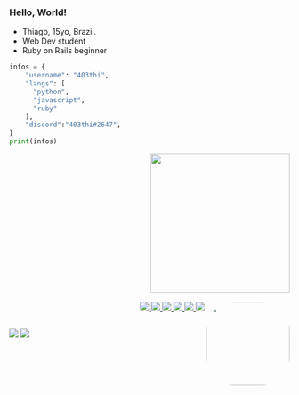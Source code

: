 ### Hello, World!
- Thiago, 15yo, Brazil.
- Web Dev student
- Ruby on Rails beginner
```py
infos = {
    "username": "403thi",
    "langs": [
      "python",
      "javascript",
      "ruby"
    ],
    "discord":"403thi#2647",
}
print(infos)
```
<div align="right">
  <a href="https://github.com/403thi">
  <img height="250px" src="https://github-readme-stats.vercel.app/api/top-langs/?username=403thi&layout=compact&langs_count=7&theme=dark"/>
</div>
<div style="display: inline_block" align="right"><br>
  <img src="https://img.shields.io/badge/Python-3776AB?style=for-the-badge&logo=python&logoColor=white">
  <img src="https://img.shields.io/badge/Ruby-CC342D?style=for-the-badge&logo=ruby&logoColor=white">
  <img src="https://img.shields.io/badge/Ruby_on_Rails-CC0000?style=for-the-badge&logo=ruby-on-rails&logoColor=white">
  <img src="https://img.shields.io/badge/JavaScript-F7DF1E?style=for-the-badge&logo=javascript&logoColor=black">
  <img src="https://img.shields.io/badge/HTML5-E34F26?style=for-the-badge&logo=html5&logoColor=white">
  <img src="https://img.shields.io/badge/CSS3-1572B6?style=for-the-badge&logo=css3&logoColor=white">
  <img align="right" height="150" style="border-radius:50px;" src= "https://c.tenor.com/AlUkiGkR2j8AAAAC/new-game-ahagon-umiko-programming.gif">
</div>
  
  ##
 
<div> 
  <a href = "mailto:thidotpy@gmail.com"><img src="https://img.shields.io/badge/-Gmail-%23333?style=for-the-badge&logo=gmail&logoColor=white" target="_blank"></a>
  <a href="#"><img src="https://img.shields.io/badge/dm_discord:_403thi%232647-7289DA?style=for-the-badge&logo=discord&logoColor=white"></a>
  
 
</div>
